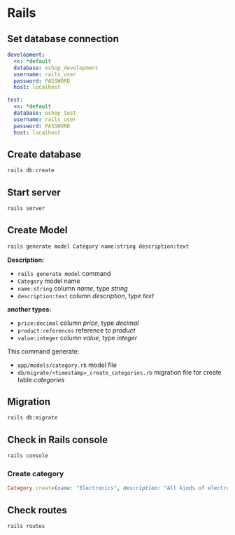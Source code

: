 # Rails

## Set database connection
```yaml
development:
  <<: *default
  database: eshop_development
  username: rails_user
  password: PASSWORD
  host: localhost

test:
  <<: *default
  database: eshop_test
  username: rails_user
  password: PASSWORD
  host: localhost
```

## Create database
```bash
rails db:create
```

## Start server
```bash
rails server
```


## Create Model
```bash
rails generate model Category name:string description:text
```
**Description:**
* `rails generate model` command
* `Category` model name
* `name:string` column *name*, type *string*
* `description:text` column *description*, type *text*

**another types:**
* `price:decimal` column *price*, type *decimal*
* `product:references` reference to *product*
* `value:integer` column *value*, type *integer*

This command generate:
* `app/models/category.rb` model file
* `db/migrate/<timestamp>_create_categories.rb` migration file for create table *categories*

## Migration
```bash
rails db:migrate
```

## Check in Rails console
```bash
rails console
```

### Create category
```ruby
Category.create(name: "Electronics", description: "All kinds of electronics")
```

## Check routes
```bash
rails routes
```




```bash
```

```bash
```